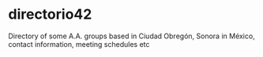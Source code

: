 # directorio42
Directory of some A.A. groups based in Ciudad Obregón, Sonora in México, contact information, meeting schedules etc
